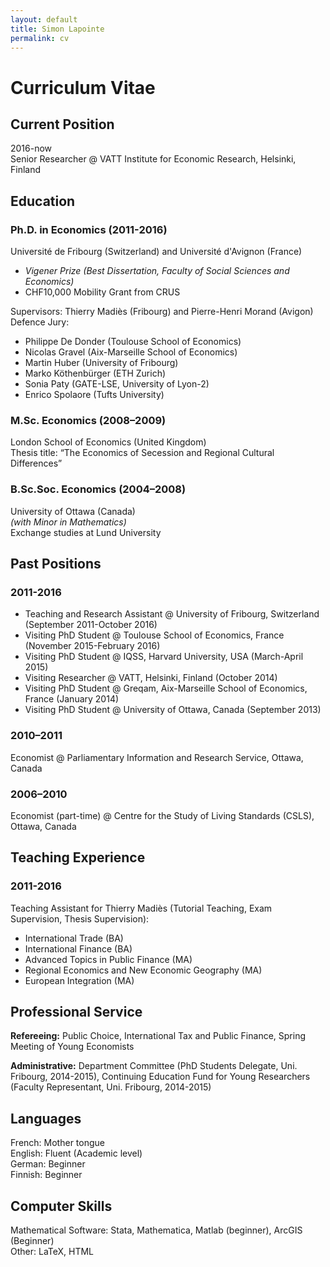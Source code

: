 ```yaml
---
layout: default
title: Simon Lapointe
permalink: cv
---
```


# Curriculum Vitae

## Current Position
2016-now  
Senior Researcher @ VATT Institute for Economic Research, Helsinki, Finland

## Education
### Ph.D. in Economics (2011-2016)  
Université de Fribourg (Switzerland) and Université d'Avignon (France)
- *Vigener Prize (Best Dissertation, Faculty of Social Sciences and Economics)*  
- CHF10,000 Mobility Grant from CRUS

Supervisors: Thierry Madiès (Fribourg) and Pierre-Henri Morand (Avigon)  
Defence Jury:
- Philippe De Donder (Toulouse School of Economics)  
- Nicolas Gravel (Aix-Marseille School of Economics)  
- Martin Huber (University of Fribourg)  
- Marko Köthenbürger (ETH Zurich)  
- Sonia Paty (GATE-LSE, University of Lyon-2)  
- Enrico Spolaore (Tufts University)  

### M.Sc. Economics (2008–2009)
London School of Economics (United Kingdom)  
Thesis title: “The Economics of Secession and Regional Cultural Differences”

### B.Sc.Soc. Economics (2004–2008)
University of Ottawa (Canada)  
*(with Minor in Mathematics)*  
Exchange studies at Lund University

## Past Positions
### 2011-2016
- Teaching and Research Assistant @ University of Fribourg, Switzerland (September 2011-October 2016)  
- Visiting PhD Student @ Toulouse School of Economics, France (November 2015-February 2016)  
- Visiting PhD Student @ IQSS, Harvard University, USA (March-April 2015)  
- Visiting Researcher @ VATT, Helsinki, Finland (October 2014)  
- Visiting PhD Student @ Greqam, Aix-Marseille School of Economics, France (January 2014)  
- Visiting PhD Student @ University of Ottawa, Canada (September 2013)  

### 2010–2011
Economist @ Parliamentary Information and Research Service, Ottawa, Canada

### 2006–2010
Economist (part-time) @ Centre for the Study of Living Standards (CSLS), Ottawa, Canada

## Teaching Experience
### 2011-2016
Teaching Assistant for Thierry Madiès (Tutorial Teaching, Exam Supervision, Thesis Supervision):  
- International Trade (BA) 
- International Finance (BA) 
- Advanced Topics in Public Finance (MA)
- Regional Economics and New Economic Geography (MA)
- European Integration (MA)

## Professional Service
**Refereeing:** Public Choice, International Tax and Public Finance, Spring Meeting of Young Economists  

**Administrative:** Department Committee (PhD Students Delegate, Uni. Fribourg, 2014-2015), Continuing Education Fund for Young Researchers (Faculty Representant, Uni. Fribourg, 2014-2015)

## Languages
French: Mother tongue  
English: Fluent (Academic level)  
German: Beginner  
Finnish: Beginner

## Computer Skills
Mathematical Software: Stata, Mathematica, Matlab (beginner), ArcGIS (Beginner)  
Other: LaTeX, HTML
